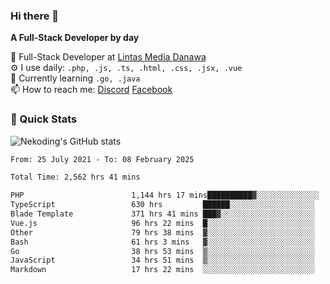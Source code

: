 ### Hi there 👋

**A Full-Stack Developer by day**

🔭 Full-Stack Developer at [Lintas Media Danawa](https://www.lintasmediadanawa.com/)  
⚙️ I use daily: `.php, .js, .ts, .html, .css, .jsx, .vue`  
🌱 Currently learning `.go, .java`  
📫 How to reach me: [Discord](https://discordapp.com/users/984448732999327766)  [Facebook](https://fb.me/tyvandi)  

### 🚀 Quick Stats  

![Nekoding's GitHub stats](https://github-readme-stats.vercel.app/api?username=nekoding&show_icons=true)

<!--START_SECTION:waka-->

```txt
From: 25 July 2021 - To: 08 February 2025

Total Time: 2,562 hrs 41 mins

PHP                        1,144 hrs 17 mins██████████▓░░░░░░░░░░░░░░   43.31 %
TypeScript                 630 hrs         ██████░░░░░░░░░░░░░░░░░░░   23.84 %
Blade Template             371 hrs 41 mins ███▓░░░░░░░░░░░░░░░░░░░░░   14.07 %
Vue.js                     96 hrs 22 mins  █░░░░░░░░░░░░░░░░░░░░░░░░   03.65 %
Other                      79 hrs 38 mins  ▓░░░░░░░░░░░░░░░░░░░░░░░░   03.01 %
Bash                       61 hrs 3 mins   ▓░░░░░░░░░░░░░░░░░░░░░░░░   02.31 %
Go                         38 hrs 53 mins  ▒░░░░░░░░░░░░░░░░░░░░░░░░   01.47 %
JavaScript                 34 hrs 51 mins  ▒░░░░░░░░░░░░░░░░░░░░░░░░   01.32 %
Markdown                   17 hrs 22 mins  ░░░░░░░░░░░░░░░░░░░░░░░░░   00.66 %
```

<!--END_SECTION:waka-->

<!--
**nekoding/nekoding** is a ✨ _special_ ✨ repository because its `README.md` (this file) appears on your GitHub profile.

Here are some ideas to get you started:

- 🔭 I’m currently working on ...
- 🌱 I’m currently learning ...
- 👯 I’m looking to collaborate on ...
- 🤔 I’m looking for help with ...
- 💬 Ask me about ...
- 📫 How to reach me: ...
- 😄 Pronouns: ...
- ⚡ Fun fact: ...
-->
